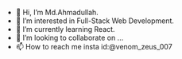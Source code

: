 - 👋 Hi, I’m Md.Ahmadullah.
- 👀 I’m interested in Full-Stack Web Development.
- 🌱 I’m currently learning React.
- 💞️ I’m looking to collaborate on ...
- 📫 How to reach me insta id:@venom_zeus_007

<!---
venomzeus007/venomzeus007 is a ✨ special ✨ repository because its `README.md` (this file) appears on your GitHub profile.
You can click the Preview link to take a look at your changes.
--->
